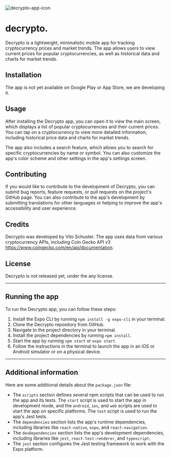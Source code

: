 ![decrypto-app-icon](https://user-images.githubusercontent.com/76746212/235976320-9da55fd1-8280-4903-a4e1-eb5e02f91527.png)

# decrypto.

Decrypto is a lightweight, minimalistic mobile app for tracking cryptocurrency prices and market trends. 
The app allows users to view current prices for popular cryptocurrencies, as well as historical data and charts for market trends.

## Installation

The app is not yet available on Google Play or App Store, we are developing it.


## Usage

After installing the Decrypto app, you can open it to view the main screen, which displays a list of popular cryptocurrencies and their current prices. You can tap on a cryptocurrency to view more detailed information, including historical price data and charts for market trends.

The app also includes a search feature, which allows you to search for specific cryptocurrencies by name or symbol. You can also customize the app's color scheme and other settings in the app's settings screen.

## Contributing

If you would like to contribute to the development of Decrypto, you can submit bug reports, feature requests, or pull requests on the project's GitHub page. You can also contribute to the app's development by submitting translations for other languages or helping to improve the app's accessibility and user experience.

## Credits

Decrypto was developed by Vito Schuster. The app uses data from various cryptocurrency APIs, including Coin Gecko API v3 https://www.coingecko.com/en/api/documentation.

## License

Decrypto is not released yet, under the any license.

---

## Running the app

To run the Decrypto app, you can follow these steps:

1. Install the Expo CLI by running `npm install -g expo-cli` in your terminal.
2. Clone the Decrypto repository from GitHub.
3. Navigate to the project directory in your terminal.
4. Install the project dependencies by running `npm install`.
5. Start the app by running `npm start` or `expo start`.
6. Follow the instructions in the terminal to launch the app in an iOS or Android simulator or on a physical device.

---

## Additional information

Here are some additional details about the `package.json` file:

- The `scripts` section defines several npm scripts that can be used to run the app and its tests. The `start` script is used to start the app in development mode, and the `android`, `ios`, and `web` scripts are used to start the app on specific platforms. The `test` script is used to run the app's Jest tests.
- The `dependencies` section lists the app's runtime dependencies, including libraries like `react-native`, `expo`, and `react-navigation`.
- The `devDependencies` section lists the app's development dependencies, including libraries like `jest`, `react-test-renderer`, and `typescript`.
- The `jest` section configures the Jest testing framework to work with the Expo platform.
